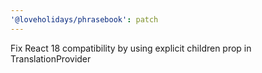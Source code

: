 ```yaml
---
'@loveholidays/phrasebook': patch
---
```


Fix React 18 compatibility by using explicit children prop in TranslationProvider
